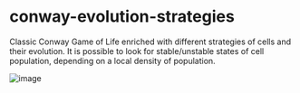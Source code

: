 # conway-evolution-strategies
Classic Conway Game of Life enriched with different strategies of cells and their evolution.
It is possible to look for stable/unstable states of cell population, depending on a local density of population.

![image](https://user-images.githubusercontent.com/85038909/208386218-7239b5fb-f8bd-4c64-89be-72f14212769e.png)


